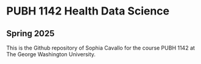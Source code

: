# PUBH 1142 Health Data Science
## Spring 2025
This is the Github repository of Sophia Cavallo for the course PUBH 1142 at The George Washington University. 

